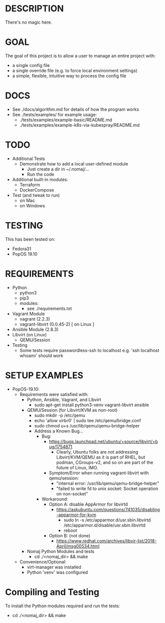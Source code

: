 # DESCRIPTION
There's no magic here.

# GOAL
The goal of this project is to allow a user to manage an entire project with:
- a single config file
- a single override file (e.g. to force local environment settings)
- a simple, flexible, intuitive way to process the config file

# DOCS
- See ./docs/algorithm.md for details of how the program works
- See ./tests/examples/ for example usage:
  - ./tests/examples/example-basic/README.md
  - ./tests/examples/example-k8s-via-kubespray/README.md

# TODO
- Additional Tests
  - Demonstrate how to add a local user-defined module
    - Just create a dir in ~/.nomaj/...
    - Run the code
- Additional built-in modules:
  - Terraform
  - DockerCompose
- Test (and tweak to run)
  - on Mac
  - on Windows

# TESTING
This has been tested on:
- Fedora31
- PopOS 19.10

# REQUIREMENTS
- Python
  - python3
  - pip3
  - modules:
    - see ./requirements.txt
- Vagrant Module
  - vagrant (2.2.3)
  - vagrant-libvirt (0.0.45-2) [ on Linux ]
- Ansible Module (2.8.3)
- Libvirt (on Linux)
  - QEMU/Session
- Testing
  - Some tests require passwordless-ssh to localhost
    e.g. 'ssh localhost whoami' should work

# SETUP EXAMPLES
- PopOS-19.10:
  - Requirements were satisfied with:
    - Python, Ansible, Vagrant, and Libvirt
      - sudo apt-get install python3-venv vagrant-libvirt ansible
    - QEMU/Session (for Libvirt/KVM as non-root)
      - sudo mkdir -p /etc/qemu
      - echo 'allow virbr0' | sudo tee /etc/qemu/bridge.conf
      - sudo chmod u+s /usr/lib/qemu/qemu-bridge-helper
      - Address a Known Bug...
        - Bug:
          - https://bugs.launchpad.net/ubuntu/+source/libvirt/+bug/1754871
            - Clearly, Ubuntu folks are not addressing Libvirt/KVM/QEMU as it is part of RHEL,
              but podman, CGroups-v2, and so on are part of the future of Linux, IMO.
          - Symptom/Error when running vagrant-libvirt with qemu/session:
            - "internal error: /usr/lib/qemu/qemu-bridge-helper"
            - "failed to write fd to unix socket: Socket operation on non-socket"
        - Workaround:
          - Option A: disable AppArmor for libvirtd
            - https://askubuntu.com/questions/741035/disabling-apparmor-for-kvm
              - sudo ln -s /etc/apparmor.d/usr.sbin.libvirtd /etc/apparmor.d/disable/usr.sbin.libvirtd
              - reboot
          - Option B: (not done)
            - https://www.redhat.com/archives/libvir-list/2018-April/msg00534.html
    - Nomaj Python Modules and tests
      - cd ./<nomaj_dir> && make
  - Convenience/Optional:
    - virt-manager was installed
    - Python 'venv' was configured

# Compiling and Testing
To install the Python modules required and run the tests:
- cd ./<nomaj_dir> && make
